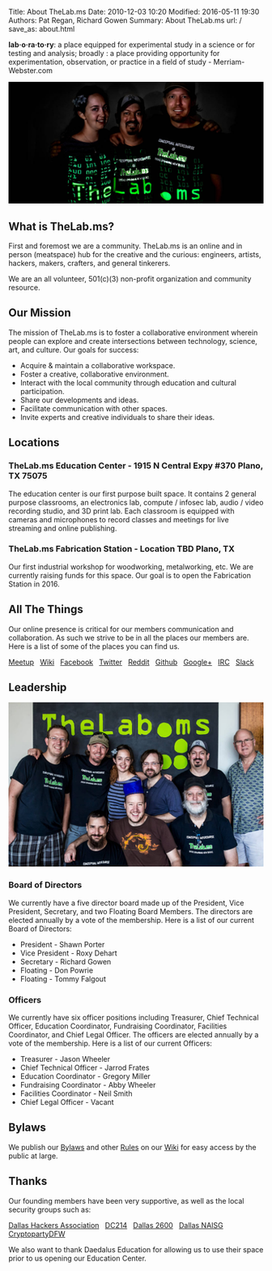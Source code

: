 Title: About TheLab.ms
Date: 2010-12-03 10:20
Modified: 2016-05-11 19:30
Authors: Pat Regan, Richard Gowen
Summary: About TheLab.ms
url: /
save_as: about.html

**lab·o·ra·to·ry**: a place equipped for experimental study in a science or for testing and analysis;  broadly : a place providing opportunity for experimentation, observation, or practice in a field of study - Merriam-Webster.com

![TheLab.ms](/images/TheLab-Founders.jpg)

## What is TheLab.ms?

First and foremost we are a community. TheLab.ms is an online and in person (meatspace) hub for the creative and the curious: engineers, artists, hackers, makers, crafters, and general tinkerers.

We are an all volunteer, 501(c)(3) non-profit organization and community resource.

## Our Mission

The mission of TheLab.ms is to foster a collaborative environment wherein people can explore and create intersections between technology, science, art, and culture.
Our goals for success:

* Acquire & maintain a collaborative workspace.
* Foster a creative, collaborative environment.
* Interact with the local community through education and cultural participation.
* Share our developments and ideas.
* Facilitate communication with other spaces.
* Invite experts and creative individuals to share their ideas.

## Locations

### TheLab.ms Education Center - 1915 N Central Expy #370 Plano, TX 75075

The education center is our first purpose built space.  It contains 2 general purpose classrooms, an electronics lab, compute / infosec lab, audio / video recording studio, and 3D print lab.
Each classroom is equipped with cameras and microphones to record classes and meetings for live streaming and online publishing.

### TheLab.ms Fabrication Station - Location TBD Plano, TX

Our first industrial workshop for woodworking, metalworking, etc.  We are currently raising funds for this space.  Our goal is to open the Fabrication Station in 2016.

## All The Things

Our online presence is critical for our members communication and collaboration.  As such we strive to be in all the places our members are.  Here is a list of some of the places you can find us.

[Meetup](https://www.meetup.com/TheLab-ms/) &nbsp;
[Wiki](https://thelab.ms/wiki/index.php/Main_Page) &nbsp;
[Facebook](https://www.facebook.com/thelabms) &nbsp;
[Twitter](https://twitter.com/TheLab_ms) &nbsp;
[Reddit](http://www.reddit.com/r/TheLab_ms/) &nbsp;
[Github](https://github.com/TheLab-ms) &nbsp;
[Google+](https://plus.google.com/+TheLabMs/) &nbsp;
[IRC](https://kiwiirc.com/client/irc.freenode.org/?nick=TheLabGuest|?&theme=cli#thelab.ms) &nbsp;
[Slack](https://thelab.slack.com)

## Leadership

![TheLab.ms](/images/TheLab-Leadership.jpg)

### Board of Directors

We currently have a five director board made up of the President, Vice President, Secretary, and two Floating Board Members.
The directors are elected annually by a vote of the membership.
Here is a list of our current Board of Directors:

* President - Shawn Porter
* Vice President - Roxy Dehart
* Secretary - Richard Gowen
* Floating - Don Powrie
* Floating - Tommy Falgout

### Officers

We currently have six officer positions including Treasurer, Chief Technical Officer, Education Coordinator, Fundraising Coordinator, Facilities Coordinator, and Chief Legal Officer. 
The officers are elected annually by a vote of the membership.
Here is a list of our current Officers:

* Treasurer - Jason Wheeler
* Chief Technical Officer - Jarrod Frates
* Education Coordinator - Gregory Miller
* Fundraising Coordinator - Abby Wheeler
* Facilities Coordinator - Neil Smith
* Chief Legal Officer - Vacant


## Bylaws

We publish our [Bylaws](https://thelab.ms/wiki/index.php/Bylaws) and other [Rules](https://thelab.ms/wiki/index.php/Rules) on our [Wiki](https://thelab.ms/wiki/index.php/Main_Page) for easy access by the public at large.


## Thanks

Our founding members have been very supportive, as well as the local security groups such as:

[Dallas Hackers Association](http://www.meetup.com/Dallas-Hackers-Association) &nbsp;
[DC214](http://www.dc214.org/) &nbsp;
[Dallas 2600](http://www.tx2600.info/) &nbsp;
[Dallas NAISG](https://thelab.ms/dallas.naisg.org) &nbsp;
[CryptopartyDFW](http://www.wtftacos.com/) &nbsp;

We also want to thank Daedalus Education for allowing us to use their space prior to us opening our Education Center.



